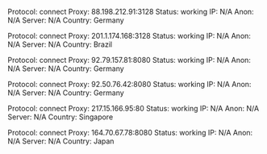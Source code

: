 Protocol: connect
Proxy: 88.198.212.91:3128
Status: working
IP: N/A
Anon: N/A
Server: N/A
Country: Germany

Protocol: connect
Proxy: 201.1.174.168:3128
Status: working
IP: N/A
Anon: N/A
Server: N/A
Country: Brazil

Protocol: connect
Proxy: 92.79.157.81:8080
Status: working
IP: N/A
Anon: N/A
Server: N/A
Country: Germany

Protocol: connect
Proxy: 92.50.76.42:8080
Status: working
IP: N/A
Anon: N/A
Server: N/A
Country: Germany

Protocol: connect
Proxy: 217.15.166.95:80
Status: working
IP: N/A
Anon: N/A
Server: N/A
Country: Singapore

Protocol: connect
Proxy: 164.70.67.78:8080
Status: working
IP: N/A
Anon: N/A
Server: N/A
Country: Japan

